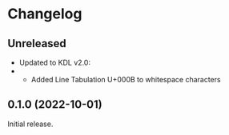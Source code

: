 # Changelog

## Unreleased

- Updated to KDL v2.0:
- - Added Line Tabulation U+000B to whitespace characters

## 0.1.0 (2022-10-01)

Initial release.
